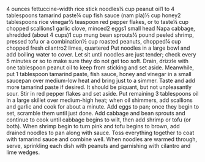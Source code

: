 4 ounces fettuccine-width rice stick noodles¼ cup peanut oil1 to 4 tablespoons tamarind paste¼ cup fish sauce (nam pla)⅓ cup honey2 tablespoons rice vinegar½ teaspoon red pepper flakes, or to taste¼ cup chopped scallions1 garlic clove, minced2 eggs1 small head Napa cabbage, shredded (about 4 cups)1 cup mung bean sprouts½ pound peeled shrimp, pressed tofu or a combination½ cup roasted peanuts, chopped¼ cup chopped fresh cilantro2 limes, quartered
Put noodles in a large bowl and add boiling water to cover. Let sit until noodles are just tender; check every 5 minutes or so to make sure they do not get too soft. Drain, drizzle with one tablespoon peanut oil to keep from sticking and set aside. Meanwhile, put 1 tablespoon tamarind paste, fish sauce, honey and vinegar in a small saucepan over medium-low heat and bring just to a simmer. Taste and add more tamarind paste if desired. It should be piquant, but not unpleasantly sour. Stir in red pepper flakes and set aside.
Put remaining 3 tablespoons oil in a large skillet over medium-high heat; when oil shimmers, add scallions and garlic and cook for about a minute. Add eggs to pan; once they begin to set, scramble them until just done. Add cabbage and bean sprouts and continue to cook until cabbage begins to wilt, then add shrimp or tofu (or both).
When shrimp begin to turn pink and tofu begins to brown, add drained noodles to pan along with sauce. Toss everything together to coat with tamarind sauce and combine well. When noodles are warmed through, serve, sprinkling each dish with peanuts and garnishing with cilantro and lime wedges.